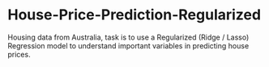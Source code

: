 # House-Price-Prediction-Regularized
Housing data from Australia, task is to use a Regularized (Ridge / Lasso) Regression model to understand important variables in predicting house prices.
